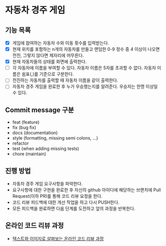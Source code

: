 # 자동차 경주 게임

## 기능 목록
- [x] 게임에 참여하는 자동차 수와 이동 횟수를 입력받는다. 
- [x] 현재 위치를 포함하는 n개의 자동차를 만들고  랜덤한 0-9 정수 중 4 이상이 나오면 전진, 그렇지 않다면 제자리에 머무른다.
- [x] 현재 자동차들의 상태를 화면에 출력한다.
- [ ] 각 자동차에 이름을 부여할 수 있다. 자동차 이름은 5자를 초과할 수 없다. 자동차 이름은 쉼표(,)를 기준으로 구분한다.
- [ ] 전진하는 자동차를 출력할 때 자동차 이름을 같이 출력한다.
- [ ] 자동차 경주 게임을 완료한 후 누가 우승했는지를 알려준다. 우승자는 한명 이상일 수 있다.

## Commit message 구분
- feat (feature)
- fix (bug fix)
- docs (documentation)
- style (formatting, missing semi colons, …)
- refactor
- test (when adding missing tests)
- chore (maintain)




## 진행 방법
* 자동차 경주 게임 요구사항을 파악한다.
* 요구사항에 대한 구현을 완료한 후 자신의 github 아이디에 해당하는 브랜치에 Pull Request(이하 PR)를 통해 코드 리뷰 요청을 한다.
* 코드 리뷰 피드백에 대한 개선 작업을 하고 다시 PUSH한다.
* 모든 피드백을 완료하면 다음 단계를 도전하고 앞의 과정을 반복한다.

## 온라인 코드 리뷰 과정
* [텍스트와 이미지로 살펴보는 온라인 코드 리뷰 과정](https://github.com/next-step/nextstep-docs/tree/master/codereview)

